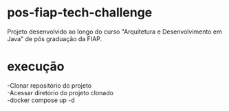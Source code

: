 # pos-fiap-tech-challenge
Projeto desenvolvido ao longo do curso "Arquitetura e Desenvolvimento em Java" de pós graduação da FIAP.

# execução
-Clonar repositório do projeto\
-Acessar diretório do projeto clonado\
-docker compose up -d